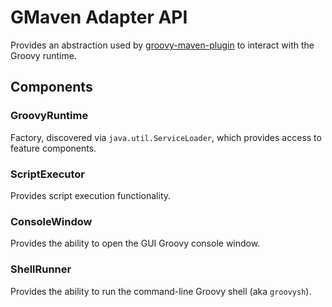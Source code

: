 <!--

    Copyright (c) 2006-present the original author or authors.

    Licensed under the Apache License, Version 2.0 (the "License");
    you may not use this file except in compliance with the License.
    You may obtain a copy of the License at

      http://www.apache.org/licenses/LICENSE-2.0

    Unless required by applicable law or agreed to in writing, software
    distributed under the License is distributed on an "AS IS" BASIS,
    WITHOUT WARRANTIES OR CONDITIONS OF ANY KIND, either express or implied.
    See the License for the specific language governing permissions and
    limitations under the License.

-->
# GMaven Adapter API

Provides an abstraction used by [groovy-maven-plugin](../groovy-maven-plugin/index.html) to
interact with the Groovy runtime.

## Components

### GroovyRuntime

Factory, discovered via `java.util.ServiceLoader`, which provides access to feature components.

### ScriptExecutor

Provides script execution functionality.

### ConsoleWindow

Provides the ability to open the GUI Groovy console window.

### ShellRunner

Provides the ability to run the command-line Groovy shell (aka `groovysh`).

